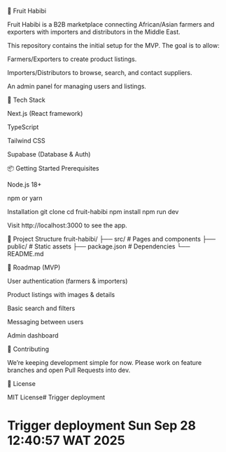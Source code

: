 🍎 Fruit Habibi

Fruit Habibi is a B2B marketplace connecting African/Asian farmers and exporters with importers and distributors in the Middle East.

This repository contains the initial setup for the MVP. The goal is to allow:

Farmers/Exporters to create product listings.

Importers/Distributors to browse, search, and contact suppliers.

An admin panel for managing users and listings.

🚀 Tech Stack

Next.js
 (React framework)

TypeScript

Tailwind CSS

Supabase
 (Database & Auth)

📦 Getting Started
Prerequisites

Node.js 18+

npm or yarn

Installation
git clone <repository-url>
cd fruit-habibi
npm install
npm run dev


Visit http://localhost:3000
 to see the app.

📌 Project Structure
fruit-habibi/
├── src/          # Pages and components
├── public/       # Static assets
├── package.json  # Dependencies
└── README.md

📍 Roadmap (MVP)

 User authentication (farmers & importers)

 Product listings with images & details

 Basic search and filters

 Messaging between users

 Admin dashboard

🤝 Contributing

We’re keeping development simple for now. Please work on feature branches and open Pull Requests into dev.

📄 License

MIT License# Trigger deployment
# Trigger deployment Sun Sep 28 12:40:57 WAT 2025
